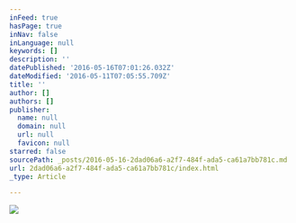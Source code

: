 ```yaml
---
inFeed: true
hasPage: true
inNav: false
inLanguage: null
keywords: []
description: ''
datePublished: '2016-05-16T07:01:26.032Z'
dateModified: '2016-05-11T07:05:55.709Z'
title: ''
author: []
authors: []
publisher:
  name: null
  domain: null
  url: null
  favicon: null
starred: false
sourcePath: _posts/2016-05-16-2dad06a6-a2f7-484f-ada5-ca61a7bb781c.md
url: 2dad06a6-a2f7-484f-ada5-ca61a7bb781c/index.html
_type: Article

---
```

![](https://the-grid-user-content.s3-us-west-2.amazonaws.com/fc72f1bb-222c-448c-a0d3-bb08dc852754.jpg)